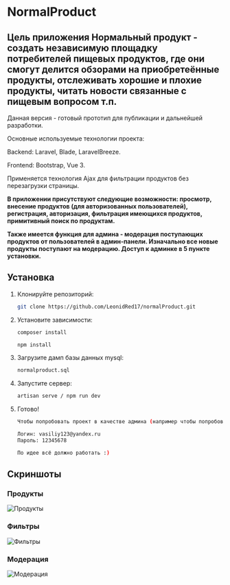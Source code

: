 # NormalProduct

## Цель приложения **Нормальный продукт** - создать независимую площадку потребителей пищевых продуктов, где они смогут делится обзорами на приобретеённые продукты, отслеживать хорошие и плохие продукты, читать новости связанные с пищевым вопросом т.п. 

Данная версия - готовый прототип для публикации и дальнейшей разработки.

Основные используемые технологии проекта:

Backend: Laravel, Blade, LaravelBreeze.

Frontend: Bootstrap, Vue 3.

Применяется технология Ajax для фильтрации продуктов без перезагрузки страницы. 

**В приложении присутствуют следующие возможности: просмотр, внесение продуктов (для авторизованных пользователей), регистрация, авторизация, фильтрация имеющихся продуктов, примитивный поиск по продуктам.**

**Также имеется функция для админа - модерация поступающих продуктов от пользователей в админ-панели. Изначально все новые продукты поступают на модерацию. Доступ к админке в 5 пункте установки.**


## Установка

1. Клонируйте репозиторий:
   ```sh
   git clone https://github.com/LeonidRed17/normalProduct.git

2. Установите зависимости:
   ```sh
   composer install

   npm install

3. Загрузите дамп базы данных mysql:
   ```sh
   normalproduct.sql

4. Запустите сервер:
    ```sh
    artisan serve / npm run dev

5. Готово!
    ```sh
    Чтобы попробовать проект в качестве админа (например чтобы попробовать функцию модерации, или просто добавить продукт):

    Логин: vasiliy123@yandex.ru
    Пароль: 12345678

    По идее всё должно работать :)

## Скриншоты

### Продукты
![Продукты](screenshots/products.png)

### Фильтры
![Фильтры](screenshots/filters.png)

### Модерация
![Модерация](screenshots/moderation.png)